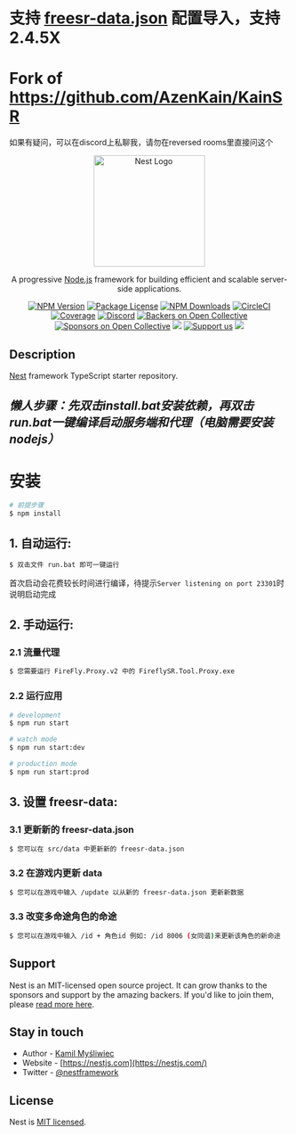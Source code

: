 # 支持 [freesr-data.json](https://freesr-tools.pages.dev/) 配置导入，支持2.4.5X

# Fork of https://github.com/AzenKain/KainSR
如果有疑问，可以在discord上私聊我，请勿在reversed rooms里直接问这个
<p align="center">
  <a href="http://nestjs.com/" target="blank"><img src="https://nestjs.com/img/logo-small.svg" width="200" alt="Nest Logo" /></a>
</p>

[circleci-image]: https://img.shields.io/circleci/build/github/nestjs/nest/master?token=abc123def456
[circleci-url]: https://circleci.com/gh/nestjs/nest

  <p align="center">A progressive <a href="http://nodejs.org" target="_blank">Node.js</a> framework for building efficient and scalable server-side applications.</p>
    <p align="center">
<a href="https://www.npmjs.com/~nestjscore" target="_blank"><img src="https://img.shields.io/npm/v/@nestjs/core.svg" alt="NPM Version" /></a>
<a href="https://www.npmjs.com/~nestjscore" target="_blank"><img src="https://img.shields.io/npm/l/@nestjs/core.svg" alt="Package License" /></a>
<a href="https://www.npmjs.com/~nestjscore" target="_blank"><img src="https://img.shields.io/npm/dm/@nestjs/common.svg" alt="NPM Downloads" /></a>
<a href="https://circleci.com/gh/nestjs/nest" target="_blank"><img src="https://img.shields.io/circleci/build/github/nestjs/nest/master" alt="CircleCI" /></a>
<a href="https://coveralls.io/github/nestjs/nest?branch=master" target="_blank"><img src="https://coveralls.io/repos/github/nestjs/nest/badge.svg?branch=master#9" alt="Coverage" /></a>
<a href="https://discord.gg/G7Qnnhy" target="_blank"><img src="https://img.shields.io/badge/discord-online-brightgreen.svg" alt="Discord"/></a>
<a href="https://opencollective.com/nest#backer" target="_blank"><img src="https://opencollective.com/nest/backers/badge.svg" alt="Backers on Open Collective" /></a>
<a href="https://opencollective.com/nest#sponsor" target="_blank"><img src="https://opencollective.com/nest/sponsors/badge.svg" alt="Sponsors on Open Collective" /></a>
  <a href="https://paypal.me/kamilmysliwiec" target="_blank"><img src="https://img.shields.io/badge/Donate-PayPal-ff3f59.svg"/></a>
    <a href="https://opencollective.com/nest#sponsor"  target="_blank"><img src="https://img.shields.io/badge/Support%20us-Open%20Collective-41B883.svg" alt="Support us"></a>
  <a href="https://twitter.com/nestframework" target="_blank"><img src="https://img.shields.io/twitter/follow/nestframework.svg?style=social&label=Follow"></a>
</p>
  <!--[![Backers on Open Collective](https://opencollective.com/nest/backers/badge.svg)](https://opencollective.com/nest#backer)
  [![Sponsors on Open Collective](https://opencollective.com/nest/sponsors/badge.svg)](https://opencollective.com/nest#sponsor)-->

## Description

[Nest](https://github.com/nestjs/nest) framework TypeScript starter repository.

## *懒人步骤：先双击install.bat安装依赖，再双击run.bat一键编译启动服务端和代理（电脑需要安装nodejs）*
# 安装

```bash
# 前提步骤
$ npm install
```

## 1. 自动运行:
```bash
$ 双击文件 run.bat 即可一键运行
```
首次启动会花费较长时间进行编译，待提示`Server listening on port 23301`时说明启动完成


## 2. 手动运行:

### 2.1 流量代理

```bash
$ 您需要运行 FireFly.Proxy.v2 中的 FireflySR.Tool.Proxy.exe
```

### 2.2 运行应用

```bash
# development
$ npm run start

# watch mode 
$ npm run start:dev 

# production mode
$ npm run start:prod
```
## 3. 设置 freesr-data:
### 3.1 更新新的 freesr-data.json

```bash
$ 您可以在 src/data 中更新新的 freesr-data.json
```
### 3.2 在游戏内更新 data

```bash
$ 您可以在游戏中输入 /update 以从新的 freesr-data.json 更新新数据
```
### 3.3 改变多命途角色的命途

```bash
$ 您可以在游戏中输入 /id + 角色id 例如: /id 8006 (女同谐)来更新该角色的新命途
```
## Support

Nest is an MIT-licensed open source project. It can grow thanks to the sponsors and support by the amazing backers. If you'd like to join them, please [read more here](https://docs.nestjs.com/support).

## Stay in touch

- Author - [Kamil Myśliwiec](https://kamilmysliwiec.com)
- Website - [https://nestjs.com](https://nestjs.com/)
- Twitter - [@nestframework](https://twitter.com/nestframework)

## License

Nest is [MIT licensed](LICENSE).

